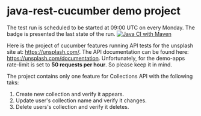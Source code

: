 # java-rest-cucumber demo project

The test run is scheduled to be started at 09:00 UTC on every Monday. The badge is presented the last state of the run. [![Java CI with Maven](https://github.com/lvasileva/java-rest-cucumber/actions/workflows/maven.yml/badge.svg?branch=main)](https://github.com/lvasileva/java-rest-cucumber/actions/workflows/maven.yml)

Here is the project of cucumber features running API tests for the unsplash site at: https://unsplash.com/. The API documentation can be found here: https://unsplash.com/documentation. Unfortunately, for the demo-apps rate-limit is set to **50 requests per hour**. So please keep it in mind.

The project contains only one feature for Collections API with the following taks:
1. Create new collection and verify it appears.
2. Update user's collection name and verify it changes.
3. Delete users's collection and verify it deletes.
